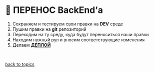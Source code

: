 # 🧙 ПЕРЕНОС BackEnd’а

1. Сохраняем и тестируем свои правки на **DEV** среде
2. Пушим правки на **git** репозиторий
3. Переходим на ту среду, куда будут переноситься наши правки
4. Находим нужный рул и вносим соответствующие изменения
5. Делаем **[ДЕПЛОЙ](https://github.com/CrappyCodeMaker/ECCENTEX-KNOWLEGE/blob/main/Content/2%20Deploy/Deploy.md#%EF%B8%8F-%D0%B4%D0%B5%D0%BF%D0%BB%D0%BE%D0%B9)**


<br/>

[back to topics](https://github.com/CrappyCodeMaker/ECCENTEX-KNOWLEGE/blob/main/Content/0%20Topics/Topics.md#-topics)
